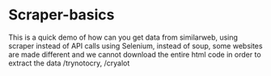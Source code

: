 # Scraper-basics
This is a quick demo of how can you get data from similarweb, using scraper instead of API calls using Selenium, instead of soup, some websites are made different and we cannot download the entire html code in order to extract the data /trynotocry, /cryalot 
